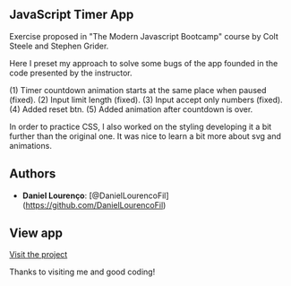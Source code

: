 ## JavaScript Timer App

Exercise proposed in "The Modern Javascript Bootcamp" course by Colt Steele and Stephen Grider.

Here I preset my approach to solve some bugs of the app founded in the code presented by the instructor.

(1) Timer countdown animation starts at the same place when paused (fixed).
(2) Input limit length (fixed).
(3) Input accept only numbers (fixed).
(4) Added reset btn.
(5) Added animation after countdown is over.

In order to practice CSS, I also worked on the styling developing it a bit further than the original one. It was nice to learn a bit more about svg and animations.

## Authors

- **Daniel Lourenço**: [@DanielLourencoFil] (https://github.com/DanielLourencoFil)

## View app

[Visit the project](https://timer-my-projects.netlify.app/)

Thanks to visiting me and good coding!
